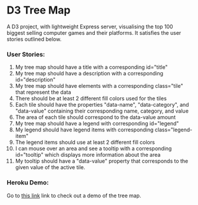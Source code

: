 # D3 Tree Map

A D3 project, with lightweight Express server, visualising the top 100 biggest selling computer games and their platforms. It satisfies the user stories outlined below.

### User Stories:

1. My tree map should have a title with a corresponding id="title"
2. My tree map should have a description with a corresponding id="description"
3. My tree map should have elements with a corresponding class="tile" that represent the data
4. There should be at least 2 different fill colors used for the tiles
5. Each tile should have the properties "data-name", "data-category", and "data-value" containing their corresponding name, category, and value
6. The area of each tile should correspond to the data-value amount
7. My tree map should have a legend with corresponding id="legend"
8. My legend should have legend items with corresponding class="legend-item"
9. The legend items should use at least 2 different fill colors
10. I can mouse over an area and see a tooltip with a corresponding id="tooltip" which displays more information about the area
11. My tooltip should have a "data-value" property that corresponds to the given value of the active tile.

### Heroku Demo:

Go to [this link](https://tom-p-uk-d3-tree-map.herokuapp.com/) link to check out a demo of the tree map.
